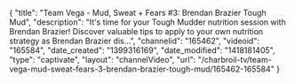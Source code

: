 {
    "title": "Team Vega - Mud, Sweat + Fears #3: Brendan Brazier Tough Mud",
    "description": "It's time for your Tough Mudder nutrition session with Brendan Brazier! Discover valuable tips to apply to your own nutrition strategy as Brendan Brazier dis...",
    "channelid": "165462",
    "videoid": "165584",
    "date_created": "1399316169",
    "date_modified": "1418181405",
    "type": "captivate",
    "layout": "channelVideo",
    "url": "\/charbroil-tv\/team-vega-mud-sweat-fears-3-brendan-brazier-tough-mud\/165462-165584"
}